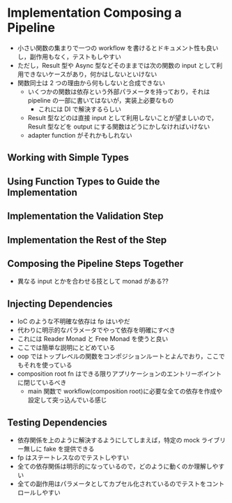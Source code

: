 # Implementation Composing a Pipeline

- 小さい関数の集まりで一つの workflow を書けるとドキュメント性も良いし，副作用もなく，テストもしやすい
- ただし，Result 型や Async 型などそのままでは次の関数の input として利用できないケースがあり，何かはしないといけない
- 関数同士は 2 つの理由から何もしないと合成できない
  - いくつかの関数は依存という外部パラメータを持っており，それは pipeline の一部に書いてはないが，実装上必要なもの
    - これには DI で解決するらしい
  - Result 型などのは直接 input として利用しないことが望ましいので，Result 型などを output にする関数はどうにかしなければいけない
  - adapter function がそれかもしれない

## Working with Simple Types

## Using Function Types to Guide the Implementation

## Implementation the Validation Step

## Implementation the Rest of the Step

## Composing the Pipeline Steps Together

- 異なる input とかを合わせる技として monad がある??

## Injecting Dependencies

- IoC のような不明確な依存は fp はいやだ
- 代わりに明示的なパラメータでやって依存を明確にすべき
- これには Reader Monad と Free Monad を使うと良い
- ここでは簡単な説明にとどめている
- oop ではトップレベルの関数をコンポジションルートとよんでおり，ここでもそれを使っている
- composition root fn はできる限りアプリケーションのエントリーポイントに閉じているべき
  - main 関数で workflow(composition root)に必要な全ての依存を作成や設定して突っ込んでいる感じ

## Testing Dependencies

- 依存関係を上のように解決するようにしてしまえば，特定の mock ライブリー無しに fake を提供できる
- fp はステートレスなのでテストしやすい
- 全ての依存関係は明示的になっているので，どのように動くのか理解しやすい
- 全ての副作用はパラメータとしてカプセル化されているのでテストをコントロールしやすい
